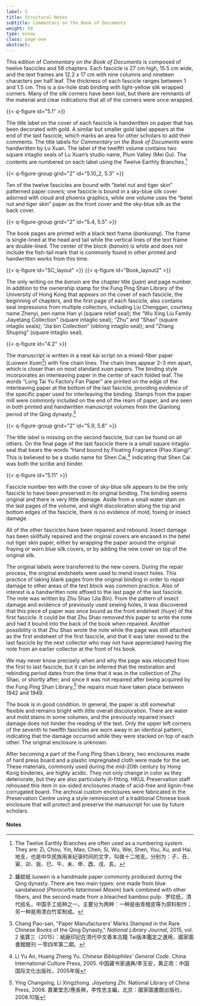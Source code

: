 ```yaml
---
label: 5
title: Structural Notes
subtitle: Commentary on the Book of Documents
weight: 50
type: essay
class: page-one
abstract:
---
```

This edition of *Commentary on the Book of Documents* is composed of twelve fascicles and 58 chapters. Each fascicle is 27 cm high, 15.5 cm wide, and the text frames are 12.2 x 17 cm with nine columns and nineteen characters per half leaf. The thickness of each fascicle ranges between 1 and 1.5 cm. This is a six-hole stab binding with light-yellow silk wrapped corners. Many of the silk corners have been lost, but there are remnants of the material and clear indications that all of the corners were once wrapped.

{{< q-figure id="5.1" >}}

The title label on the cover of each fascicle is handwritten on paper that has been decorated with gold. A similar but smaller gold label appears at the end of the last fascicle, which marks an area for other scholars to add their comments. The title labels for *Commentary on the Book of Documents* were handwritten by Lu Xuan. The label of the twelfth volume contains two square intaglio seals of Lu Xuan’s studio name, Plum Valley (Mei Gu). The contents are numbered on each label using the Twelve Earthly Branches.[^2]

{{< q-figure-group grid="2" id="5.10_2, 5.3" >}}

Ten of the twelve fascicles are bound with “betel nut and tiger skin” patterned paper covers; one fascicle is bound in a sky-blue silk cover adorned with cloud and phoenix graphics, while one volume uses the “betel nut and tiger skin” paper as the front cover and the sky-blue silk as the back cover.

{{< q-figure-group grid="2" id="5.4, 5.5" >}}

The book pages are printed with a black text frame (*bankuang*). The frame is single-lined at the head and tail while the vertical lines of the text frame are double-lined. The center of the block (*banxin*) is white and does not include the fish-tail mark that is commonly found in other printed and handwritten works from this time.

{{< q-figure id="SC_layout" >}}
{{< q-figure id="Book_layout2" >}}

The only writing on the *banxin* are the chapter title (*juan*) and page number. In addition to the ownership stamp for the Fung Ping Shan Library of the University of Hong Kong that appears on the cover of each fascicle, the beginning of chapters, and the first page of each fascicle, also contains seal impressions from multiple collectors, including Liu Chenggan, courtesy name Zhenyi, pen name Han yi (square relief seal); the “Wu Xing Liu Family Jiayetang Collection” (square intaglio seal); “Zhu”  and “Shao” (square intaglio seals); “Jia bin Collection” (oblong intaglio seal); and “Zhang Shuping” (square intaglio seal).

{{< q-figure id="4.2" >}}

The manuscript is written in a neat kai script on a mixed-fiber paper (*Luowen Xuan*[^1]) with fine chain lines. The chain lines appear 2–3 mm apart, which is closer than on most standard *xuan* papers. The binding style incorporates an interleaving paper in the center of each folded leaf. The words “Long Tai Yu Factory Fan Paper” are printed on the edge of the interleaving paper at the bottom of the last fascicle, providing evidence of the specific paper used for interleaving the binding. Stamps from the paper mill were commonly included on the end of the ream of paper, and are seen in both printed and handwritten manuscript volumes from the Qianlong period of the Qing dynasty.[^3]

{{< q-figure-group grid="2" id="5.9, 5.8" >}}

The title label is missing on the second fascicle, but can be found on all others. On the final page of the last fascicle there is a small square intaglio seal that bears the words “Hand bound by Floating Fragrance (Piao Xiang)”. This is believed to be a studio name for Shen Cai,[^4] indicating that Shen Cai was both the scribe and binder.

{{< q-figure id="5.11" >}}

Fascicle number ten with the cover of sky-blue silk appears to be the only fascicle to have been preserved in its original binding. The binding seems original and there is very little damage. Aside from a small water stain on the last pages of the volume, and slight discoloration along the top and bottom edges of the fascicle, there is no evidence of mold, foxing or insect damage.  

All of the other fascicles have been repaired and rebound. Insect damage has been skillfully repaired and the original covers are encased in the betel nut tiger skin paper, either by wrapping the paper around the original fraying or worn blue silk covers, or by adding the new cover on top of the original silk.

The original labels were transferred to the new covers. During the repair process, the original endsheets were used to mend insect holes. This practice of taking blank pages from the original binding in order to repair damage to other areas of the text block was common practice. Also of interest is a handwritten note affixed to the last page of the last fascicle. The note was written by Zhu Shao (Jia Bin). From the pattern of insect damage and evidence of previously used sewing holes, it was discovered that this piece of paper was once bound as the front endsheet (*huye*) of the first fascicle. It could be that Zhu Shao removed this paper to write the note and had it bound into the back of the book when repaired. Another possibility is that Zhu Shao wrote the note while the page was still attached as the first endsheet of the first fascicle, and that it was later moved to the last fascicle by the next collector who may not have appreciated having the note from an earlier collector at the front of his book.

We may never know precisely when and why the page was relocated from the first to last fascicle, but it can be inferred that the restoration and rebinding period dates from the time that it was in the collection of Zhu Shao, or shortly after; and since it was not repaired after being acquired by the Fung Ping Shan Library,[^5] the repairs must have taken place between 1942 and 1949.

The book is in good condition. In general, the paper is still somewhat flexible and remains bright with little overall discoloration. There are water and mold stains in some volumes, and the previously repaired insect damage does not hinder the reading of the text. Only the upper left corners of the seventh to twelfth fascicles are worn away in an identical pattern, indicating that the damage occurred while they were stacked on top of each other. The original enclosure is unknown.

After becoming a part of the Fung Ping Shan Library, two enclosures made of hard press board and a plastic impregnated cloth were made for the set. These materials, commonly used during the mid-20th century by Hong Kong binderies, are highly acidic. They not only change in color as they deteriorate, but they are also particularly ill-fitting. HKUL Preservation staff rehoused this item in six-sided enclosures made of acid-free and lignin-free corrugated board. The archival custom enclosures were fabricated in the Preservation Centre using a style reminiscent of a traditional Chinese book enclosure that will protect and preserve the manuscript for use by future scholars.

#### Notes
[^1]: 羅紋紙 *luowen* is a handmade paper commonly produced during the Qing dynasty. There are two main types: one made from blue sandalwood (*Pteroceltis tatarinowii Maxim*) bark combined with other fibers, and the second made from a bleached bamboo pulp.  罗纹纸，清代纸名，中国手工纸种之一。主要分为两种：一种是由青檀皮等为原料制作；另一种是用漂白竹浆制成。
[^2]: The Twelve Earthly Branches are often used as a numbering system. They are: Zi, Chou, Yin, Mao, Chen, Si, Wu, Wei, Shen, You, Xu, and Hai. 地支，也是中华民族用来纪录时间的文字，叫做十二地支。分别为：子、丑、寅、卯、辰、巳、午、未、申、酉、戌、亥。
[^3]: Chang Pao-san, "Paper Manufacturers’ Marks Stamped in the Rare Chinese Books of the Qing Dynasty," *National Library Journal*, 2015, vol. 2 張寶三（2015）：紙廠印記在清代中文善本古籍 Tai版本鑑定之運用，國家圖書館館刊 一零四年第二期。
[^4]: Li Yu An, Huang Zheng Yu. *Chinese Bibliophiles’ General Code*. China International Culture Press, 2005. 中国藏书家通典/李玉安，黄正雨：中国国际文化出版社，2005年版
[^5]: Ying Changxing, Li Xingzhong. *Jiayetang Zhi*. National Library of China Press, 2008. 嘉業堂志/應長興，李性忠主編，北京：國家圖書館出版社，2008.10版
